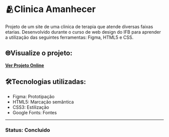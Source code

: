 # 🫂​Clinica Amanhecer
Projeto de um site de uma clinica de terapia que atende diversas faixas etarias. Desenvolvido durante o curso de web design do IFB para aprender a utilização das seguintes ferramentas: Figma, HTML5 e CSS.

## 🌐​Visualize o projeto:

**[Ver Projeto Online](https://rubydevz.github.io/MeuSiteClinicaa/)**

## 🛠️Tecnologias utilizadas:
* Figma: Prototipação
* HTML5: Marcação semântica
* CSS3: Estilização
* Google Fonts: Fontes

---

### Status: Concluido
